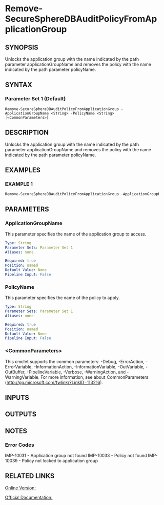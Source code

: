 ﻿# Remove-SecureSphereDBAuditPolicyFromApplicationGroup

## SYNOPSIS
Unlocks the application group with the name indicated by the path parameter applicationGroupName and removes the policy with the name indicated by the path parameter policyName.

## SYNTAX

### Parameter Set 1 (Default)
```
Remove-SecureSphereDBAuditPolicyFromApplicationGroup -ApplicationGroupName <String> -PolicyName <String> [<CommonParameters>]
```

## DESCRIPTION
Unlocks the application group with the name indicated by the path parameter applicationGroupName and removes the policy with the name indicated by the path parameter policyName.

## EXAMPLES

### EXAMPLE 1

```powershell
Remove-SecureSphereDBAuditPolicyFromApplicationGroup -ApplicationGroupName "HR-apps" -PolicyName "PCI - Login audit"
```

## PARAMETERS

### ApplicationGroupName
This parameter specifies the name of the application group to access.

```yaml
Type: String
Parameter Sets: Parameter Set 1
Aliases: none

Required: true
Position: named
Default Value: None
Pipeline Input: False
```

### PolicyName
This parameter specifies the name of the policy to apply.

```yaml
Type: String
Parameter Sets: Parameter Set 1
Aliases: none

Required: true
Position: named
Default Value: None
Pipeline Input: False
```

### \<CommonParameters\>
This cmdlet supports the common parameters: -Debug, -ErrorAction, -ErrorVariable, -InformationAction, -InformationVariable, -OutVariable, -OutBuffer, -PipelineVariable, -Verbose, -WarningAction, and -WarningVariable. For more information, see about_CommonParameters (http://go.microsoft.com/fwlink/?LinkID=113216).

## INPUTS

## OUTPUTS

## NOTES

### Error Codes
IMP-10031 - Application group not found
IMP-10033 - Policy not found
IMP-10039 - Policy not locked to application group

## RELATED LINKS

[Online Version:](https://github.com/akshinmustafayev/Documentation/MD)

[Official Documentation:](https://docs.imperva.com/bundle/v13.6-api-reference-guide/page/61695.htm)



